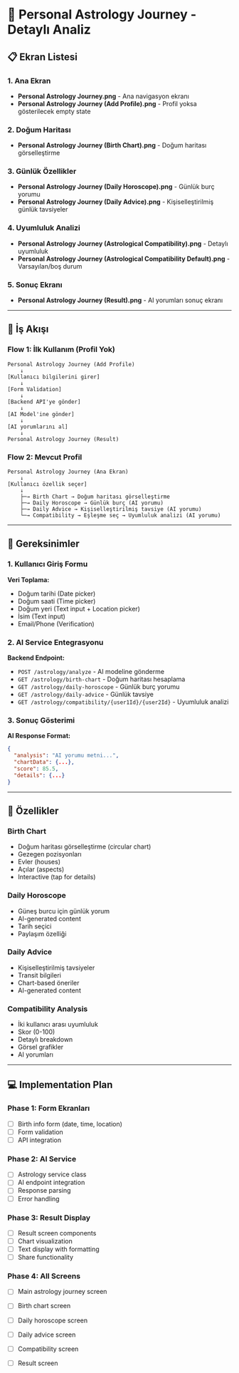 # 🔮 Personal Astrology Journey - Detaylı Analiz

## 📋 Ekran Listesi

### 1. Ana Ekran
- **Personal Astrology Journey.png** - Ana navigasyon ekranı
- **Personal Astrology Journey (Add Profile).png** - Profil yoksa gösterilecek empty state

### 2. Doğum Haritası
- **Personal Astrology Journey (Birth Chart).png** - Doğum haritası görselleştirme

### 3. Günlük Özellikler
- **Personal Astrology Journey (Daily Horoscope).png** - Günlük burç yorumu
- **Personal Astrology Journey (Daily Advice).png** - Kişiselleştirilmiş günlük tavsiyeler

### 4. Uyumluluk Analizi
- **Personal Astrology Journey (Astrological Compatibility).png** - Detaylı uyumluluk
- **Personal Astrology Journey (Astrological Compatibility Default).png** - Varsayılan/boş durum

### 5. Sonuç Ekranı
- **Personal Astrology Journey (Result).png** - AI yorumları sonuç ekranı

---

## 🔄 İş Akışı

### Flow 1: İlk Kullanım (Profil Yok)
```
Personal Astrology Journey (Add Profile)
    ↓
[Kullanıcı bilgilerini girer]
    ↓
[Form Validation]
    ↓
[Backend API'ye gönder]
    ↓
[AI Model'ine gönder]
    ↓
[AI yorumlarını al]
    ↓
Personal Astrology Journey (Result)
```

### Flow 2: Mevcut Profil
```
Personal Astrology Journey (Ana Ekran)
    ↓
[Kullanıcı özellik seçer]
    ↓
    ├─→ Birth Chart → Doğum haritası görselleştirme
    ├─→ Daily Horoscope → Günlük burç (AI yorumu)
    ├─→ Daily Advice → Kişiselleştirilmiş tavsiye (AI yorumu)
    └─→ Compatibility → Eşleşme seç → Uyumluluk analizi (AI yorumu)
```

---

## 📝 Gereksinimler

### 1. Kullanıcı Giriş Formu
**Veri Toplama:**
- Doğum tarihi (Date picker)
- Doğum saati (Time picker)
- Doğum yeri (Text input + Location picker)
- İsim (Text input)
- Email/Phone (Verification)

### 2. AI Service Entegrasyonu
**Backend Endpoint:**
- `POST /astrology/analyze` - AI modeline gönderme
- `GET /astrology/birth-chart` - Doğum haritası hesaplama
- `GET /astrology/daily-horoscope` - Günlük burç yorumu
- `GET /astrology/daily-advice` - Günlük tavsiye
- `GET /astrology/compatibility/{user1Id}/{user2Id}` - Uyumluluk analizi

### 3. Sonuç Gösterimi
**AI Response Format:**
```json
{
  "analysis": "AI yorumu metni...",
  "chartData": {...},
  "score": 85.5,
  "details": {...}
}
```

---

## 🎯 Özellikler

### Birth Chart
- Doğum haritası görselleştirme (circular chart)
- Gezegen pozisyonları
- Evler (houses)
- Açılar (aspects)
- Interactive (tap for details)

### Daily Horoscope
- Güneş burcu için günlük yorum
- AI-generated content
- Tarih seçici
- Paylaşım özelliği

### Daily Advice
- Kişiselleştirilmiş tavsiyeler
- Transit bilgileri
- Chart-based öneriler
- AI-generated content

### Compatibility Analysis
- İki kullanıcı arası uyumluluk
- Skor (0-100)
- Detaylı breakdown
- Görsel grafikler
- AI yorumları

---

## 💻 Implementation Plan

### Phase 1: Form Ekranları
- [ ] Birth info form (date, time, location)
- [ ] Form validation
- [ ] API integration

### Phase 2: AI Service
- [ ] Astrology service class
- [ ] AI endpoint integration
- [ ] Response parsing
- [ ] Error handling

### Phase 3: Result Display
- [ ] Result screen components
- [ ] Chart visualization
- [ ] Text display with formatting
- [ ] Share functionality

### Phase 4: All Screens
- [ ] Main astrology journey screen
- [ ] Birth chart screen
- [ ] Daily horoscope screen
- [ ] Daily advice screen
- [ ] Compatibility screen
- [ ] Result screen

